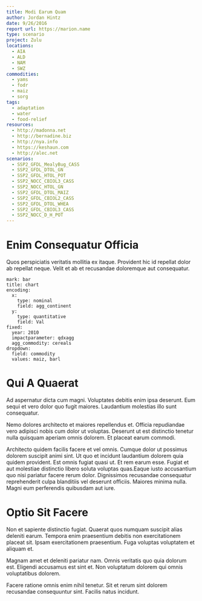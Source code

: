 ```yaml
---
title: Modi Earum Quam
author: Jordan Hintz
date: 9/26/2016
report url: https://marion.name
type: scenario
project: Zulu
locations:
  - AIA
  - ALD
  - NAM
  - SWZ
commodities:
  - yams
  - fodr
  - maiz
  - sorg
tags:
  - adaptation
  - water
  - food-relief
resources:
  - http://madonna.net
  - http://bernadine.biz
  - http://nya.info
  - https://keshaun.com
  - http://alec.net
scenarios:
  - SSP2_GFDL_MealyBug_CASS
  - SSP2_GFDL_DTOL_GN
  - SSP2_GFDL_HTOL_POT
  - SSP2_NOCC_CBIOL3_CASS
  - SSP2_NOCC_HTOL_GN
  - SSP2_GFDL_DTOL_MAIZ
  - SSP2_GFDL_CBIOL2_CASS
  - SSP2_GFDL_DTOL_WHEA
  - SSP2_GFDL_CBIOL3_CASS
  - SSP2_NOCC_D_H_POT
---
```

# Enim Consequatur Officia
Quos perspiciatis veritatis mollitia ex itaque. Provident hic id repellat dolor ab repellat neque. Velit et ab et recusandae doloremque aut consequatur.

```vis
mark: bar
title: chart
encoding:
  x:
    type: nominal
    field: agg_continent
  y:
    type: quantitative
    field: Val
fixed:
  year: 2010
  impactparameter: qdxagg
  agg_commodity: cereals
dropdown:
  field: commodity
  values: maiz, barl
```

# Qui A Quaerat
Ad aspernatur dicta cum magni. Voluptates debitis enim ipsa deserunt. Eum sequi et vero dolor quo fugit maiores. Laudantium molestias illo sunt consequatur.
 Nemo dolores architecto et maiores repellendus et. Officia repudiandae vero adipisci nobis cum dolor ut voluptas. Deserunt ut est distinctio tenetur nulla quisquam aperiam omnis dolorem. Et placeat earum commodi.
 Architecto quidem facilis facere et vel omnis. Cumque dolor ut possimus dolorem suscipit animi sint. Ut quo et incidunt laudantium dolorem quia quidem provident. Est omnis fugiat quasi ut. Et rem earum esse. Fugiat et aut molestiae distinctio libero soluta voluptas quas.Eaque iusto accusantium quo nisi pariatur facere rerum dolor. Dignissimos recusandae consequatur reprehenderit culpa blanditiis vel deserunt officiis. Maiores minima nulla. Magni eum perferendis quibusdam aut iure.

# Optio Sit Facere
Non et sapiente distinctio fugiat. Quaerat quos numquam suscipit alias deleniti earum. Tempora enim praesentium debitis non exercitationem placeat sit. Ipsam exercitationem praesentium. Fuga voluptas voluptatem et aliquam et.
 Magnam amet et deleniti pariatur nam. Omnis veritatis quo quia dolorum est. Eligendi accusamus est sint et. Non voluptatum dolorem qui omnis voluptatibus dolorem.
 Facere ratione omnis enim nihil tenetur. Sit et rerum sint dolorem recusandae consequuntur sint. Facilis natus incidunt.
